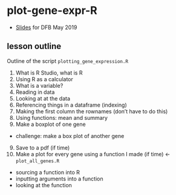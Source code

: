 # plot-gene-expr-R

- [Slides](https://docs.google.com/presentation/d/18OvCZ6c0sjp1qRw_GBgrJaFOAZy0bhQjJMm4RIdM-Ic/edit) for DFB May 2019

## lesson outline

Outline of the script `plotting_gene_expression.R`

1. What is R Studio, what is R
2. Using R as a calculator 
3. What is a variable? 
4. Reading in data
5. Looking at at the data 
6. Referencing things in a dataframe (indexing) 
7. Making the first column the rownames (don’t have to do this) 
8. Using functions: mean and summary
8. Make a boxplot of one gene
- challenge: make a box plot of another gene 
9. Save to a pdf (if time)
10. Make a plot for every gene using a function I made (if time) <- `plot_all_genes.R`
- sourcing a function into R 
- inputting arguments into a function 
- looking at the function 
